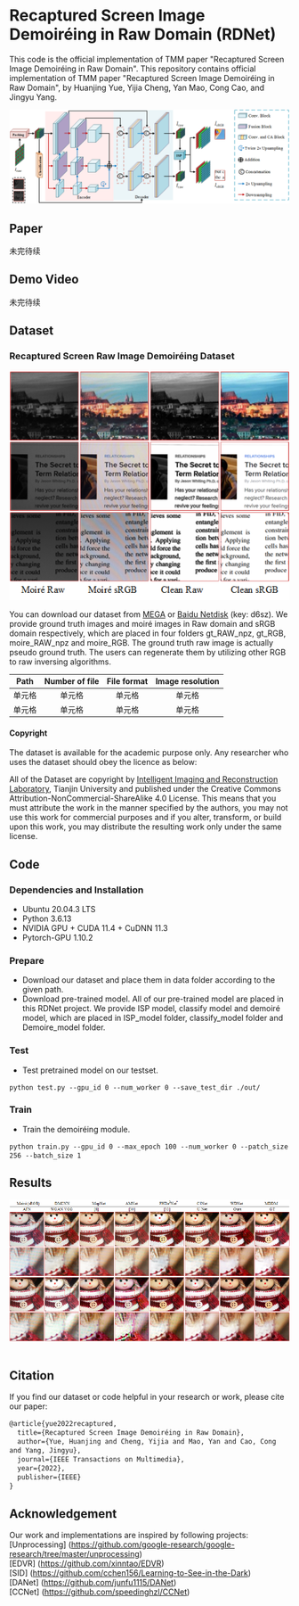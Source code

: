 # Recaptured Screen Image Demoiréing in Raw Domain (RDNet)
This code is the official implementation of TMM paper "Recaptured Screen Image Demoiréing in Raw Domain".
This repository contains official implementation of TMM paper "Recaptured Screen Image Demoiréing in Raw Domain", by Huanjing Yue, Yijia Cheng, Yan Mao, Cong Cao, and Jingyu Yang.

<p align="center">
  <img width="800" src="https://github.com/tju-chengyijia/RDNet/blob/main/imgs/framework.png">
</p>

## Paper

未完待续<br>

## Demo Video

未完待续<br>

## Dataset

### Recaptured Screen Raw Image Demoiréing Dataset

<p align="center">
  <img width="600" src="https://github.com/tju-chengyijia/RDNet/blob/main/imgs/show_dataset.png">
</p>

You can download our dataset from [MEGA](https://mega.nz/file/4WMwiLiD#6HyQxZsUg-qgQ_L6eM5Nt5PiAIdrrmFLutS-tRoZ5XQ) or [Baidu Netdisk](https://pan.baidu.com/s/186tPHkRgr9eC9LpcRp59NA) (key: d6sz). We provide ground truth images and moiré images in Raw domain and sRGB domain respectively, which are placed in four folders gt_RAW_npz, gt_RGB, moire_RAW_npz and moire_RGB. The ground truth raw image is actually pseudo ground truth. The users can regenerate them by utilizing other RGB to raw inversing algorithms.

| Path | Number of file | File format | Image resolution |
|  :----:  | :----:  |  :----:  | :----:  |
| 单元格  | 单元格 | 单元格  | 单元格 |
| 单元格  | 单元格 | 单元格  | 单元格 |

#### Copyright ####

The dataset is available for the academic purpose only. Any researcher who uses the dataset should obey the licence as below:

All of the Dataset are copyright by [Intelligent Imaging and Reconstruction Laboratory](http://tju.iirlab.org/doku.php), Tianjin University and published under the Creative Commons Attribution-NonCommercial-ShareAlike 4.0 License. This means that you must attribute the work in the manner specified by the authors, you may not use this work for commercial purposes and if you alter, transform, or build upon this work, you may distribute the resulting work only under the same license.

## Code

### Dependencies and Installation

- Ubuntu 20.04.3 LTS
- Python 3.6.13
- NVIDIA GPU + CUDA 11.4 + CuDNN 11.3
- Pytorch-GPU 1.10.2

### Prepare

- Download our dataset and place them in data folder according to the given path.
- Download pre-trained model. All of our pre-trained model are placed in this RDNet project. We provide ISP model, classify model and demoiré model, which are placed in ISP_model folder, classify_model folder and Demoire_model folder.

### Test

- Test pretrained model on our testset.
```
python test.py --gpu_id 0 --num_worker 0 --save_test_dir ./out/
```

### Train

- Train the demoiréing module.
```
python train.py --gpu_id 0 --max_epoch 100 --num_worker 0 --patch_size 256 --batch_size 1
```

## Results

 <div align=center><img src="https://github.com/tju-chengyijia/RDNet/blob/main/imgs/sota_fig.png"></div><br>

## Citation

If you find our dataset or code helpful in your research or work, please cite our paper:

```
@article{yue2022recaptured,
  title={Recaptured Screen Image Demoiréing in Raw Domain},
  author={Yue, Huanjing and Cheng, Yijia and Mao, Yan and Cao, Cong and Yang, Jingyu},
  journal={IEEE Transactions on Multimedia},
  year={2022},
  publisher={IEEE}
}
```
## Acknowledgement

Our work and implementations are inspired by following projects:<br/>
[Unprocessing] (https://github.com/google-research/google-research/tree/master/unprocessing)<br/>
[EDVR] (https://github.com/xinntao/EDVR)<br/>
[SID] (https://github.com/cchen156/Learning-to-See-in-the-Dark)<br/>
[DANet] (https://github.com/junfu1115/DANet)<br/>
[CCNet] (https://github.com/speedinghzl/CCNet)<br/>
